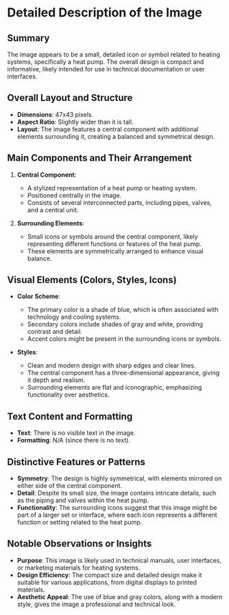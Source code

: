 # Detailed Description of the Image

## Summary
The image appears to be a small, detailed icon or symbol related to heating systems, specifically a heat pump. The overall design is compact and informative, likely intended for use in technical documentation or user interfaces.

## Overall Layout and Structure
- **Dimensions**: 47x43 pixels.
- **Aspect Ratio**: Slightly wider than it is tall.
- **Layout**: The image features a central component with additional elements surrounding it, creating a balanced and symmetrical design.

## Main Components and Their Arrangement

1. **Central Component**:
   - A stylized representation of a heat pump or heating system.
   - Positioned centrally in the image.
   - Consists of several interconnected parts, including pipes, valves, and a central unit.

2. **Surrounding Elements**:
   - Small icons or symbols around the central component, likely representing different functions or features of the heat pump.
   - These elements are symmetrically arranged to enhance visual balance.

## Visual Elements (Colors, Styles, Icons)

- **Color Scheme**:
  - The primary color is a shade of blue, which is often associated with technology and cooling systems.
  - Secondary colors include shades of gray and white, providing contrast and detail.
  - Accent colors might be present in the surrounding icons or symbols.

- **Styles**:
  - Clean and modern design with sharp edges and clear lines.
  - The central component has a three-dimensional appearance, giving it depth and realism.
  - Surrounding elements are flat and iconographic, emphasizing functionality over aesthetics.

## Text Content and Formatting

- **Text**: There is no visible text in the image.
- **Formatting**: N/A (since there is no text).

## Distinctive Features or Patterns

- **Symmetry**: The design is highly symmetrical, with elements mirrored on either side of the central component.
- **Detail**: Despite its small size, the image contains intricate details, such as the piping and valves within the heat pump.
- **Functionality**: The surrounding icons suggest that this image might be part of a larger set or interface, where each icon represents a different function or setting related to the heat pump.

## Notable Observations or Insights

- **Purpose**: This image is likely used in technical manuals, user interfaces, or marketing materials for heating systems.
- **Design Efficiency**: The compact size and detailed design make it suitable for various applications, from digital displays to printed materials.
- **Aesthetic Appeal**: The use of blue and gray colors, along with a modern style, gives the image a professional and technical look.